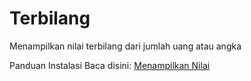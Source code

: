 # Terbilang
Menampilkan nilai terbilang dari jumlah uang atau angka

Panduan Instalasi
Baca disini: <a href="http://mytuta.com/menampilkan-nilai-terbilang-dari-jumlah-uang-menggunakan-laravel/">Menampilkan Nilai
